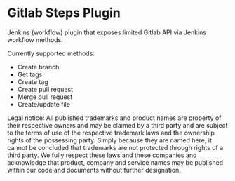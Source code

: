 # Gitlab Steps Plugin
Jenkins (workflow) plugin that exposes limited Gitlab API via Jenkins workflow methods.

Currently supported methods:
* Create branch
* Get tags
* Create tag
* Create pull request
* Merge pull request
* Create/update file

Legal notice:
All published trademarks and product names are property of their respective owners and may be claimed by a third party and are subject to the terms of use of the respective trademark laws and the ownership rights of the possessing party. Simply because they are named here, it cannot be concluded that trademarks are not protected through rights of a third party.
We fully respect these laws and these companies and acknowledge that product, company and service names may be published within our code and documents without further designation.
